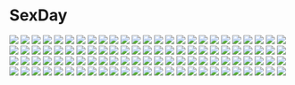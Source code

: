 # SexDay
![](https://konachan.com/image/4c7179a9dc4dc8c5ce1e35ce36f10aae/Konachan.com%20-%2014661%20tagme.jpg)
![](https://konachan.com/jpeg/80dd5e8abe11cd955b9b497a03e9fa36/Konachan.com%20-%20123685%20blood%20blush%20fang%20game_cg%20happoubi_jin%20kagarino_kirie%20long_hair%20omega_star%20onogami_shigehiko%20school_uniform%20tie%20twintails%20vampire%20white_hair.jpg)
![](https://konachan.com/jpeg/40278ca1938955c42691956b7a464e10/Konachan.com%20-%20251126%20animal_ears%20breasts%20cropped%20fate_grand_order%20fate_%28series%29%20foxgirl%20long_hair%20pink_hair%20tagme_%28artist%29%20twintails%20white%20yellow_eyes.jpg)
![](https://konachan.com/image/6efd70076e2c598a183cf06d77a72028/Konachan.com%20-%20179185%20boots%20calne_ca%20conomi-c5%20hatsune_miku%20long_hair%20red_eyes%20red_hair%20thighhighs%20twintails%20vocaloid%20wings.jpg)
![](https://konachan.com/image/8763b4c793a09869fa7b1f6be23cad60/Konachan.com%20-%2068682%20durarara%21%21%20heiwajima_shizuo%20orihara_izaya.jpg)
![](https://konachan.com/image/e39b9270456bfcb191c7b9006bc0e6f9/Konachan.com%20-%2055476%20dogs%3A_bullets_%26_carnage%20nill%20wings.jpg)
![](https://konachan.com/jpeg/121271867f1a2d9c0eb85349de8c0c1c/Konachan.com%20-%20122840%20akizuki_tsukasa%20aqua%20blue_eyes%20brown_hair%20game_cg%20nonomiya_chisa%20short_hair%20sorahane.jpg)
![](https://konachan.com/image/59568e01710e497988cec0f0e39f0b2b/Konachan.com%20-%20143129%20lily_%28vocaloid%29%20sazanami_shione%20vocaloid.jpg)
![](https://konachan.com/image/e94f5898c6cdaa3a29c23f0cbd252b2c/Konachan.com%20-%2037922%20hatsune_miku%20kagamine_rin%20konoha_kuzunoki%20vocaloid.jpg)
![](https://konachan.com/jpeg/9883bf5ccd067557608040614601478c/Konachan.com%20-%2097352%20breast_hold%20breasts%20brown_eyes%20brown_hair%20fingering%20long_hair%20masturbation%20nipples%20nude%20pussy%20spread_pussy%20uncensored%20wink.jpg)
![](https://konachan.com/image/8b10c81747d528ab4a3711378674b75d/Konachan.com%20-%20296161%20bicolored_eyes%20blue%20blue_eyes%20blush%20breasts%20cameltoe%20cleavage%20erect_nipples%20naka_akira%20original%20pointed_ears%20water.jpg)
![](https://konachan.com/image/e335c8d118d9c10916b619889b6681b1/Konachan.com%20-%2047021%20aisaka_taiga%20black_hair%20brown_hair%20long_hair%20male%20orange_eyes%20short_hair%20takasu_ryuuji%20toradora%20white.jpg)
![](https://konachan.com/jpeg/e13b47e58bea28db1e76ca11c59adfee/Konachan.com%20-%20197683%2053c%20bed%20blonde_hair%20blue_eyes%20drink%20paper%20saenai_heroine_no_sodatekata%20sawamura_spencer_eriri%20school_uniform%20twintails.jpg)
![](https://konachan.com/image/9beec066d9f9522cde6bb05a31f4b2ed/Konachan.com%20-%20101801%20book%20drink%20hat%20itou_nanami%20kneehighs%20original%20shorts%20skirt.jpg)
![](https://konachan.com/image/8aa72cbfd52c9edc525b240cbf219112/Konachan.com%20-%20190094%20blue_eyes%20blush%20close%20dise%20hat%20heart%20komeiji_koishi%20short_hair%20touhou%20white_hair%20wink.jpg)
![](https://konachan.com/image/2996eb6acd71cf824e80017fcc585a1d/Konachan.com%20-%20148977%20group%20hinanawi_tenshi%20izayoi_sakuya%20kirisame_marisa%20konpaku_youmu%20maid%20nekominase%20touhou%20witch.jpg)
![](https://konachan.com/jpeg/9bd4d744a02a1b9a803ba5e0a47225e1/Konachan.com%20-%20138254%20haiyore%21_nyaruko-san%20kuuko%20long_hair%20nanahosi_seiiki%20red_hair.jpg)
![](https://konachan.com/image/6b4afff7d48a8c948d75fd36917a7e0d/Konachan.com%20-%20122380%20animal%20animal_ears%20fox%20japanese_clothes%20original%20ryuuri_susuki%20tree.jpg)
![](https://konachan.com/jpeg/7d0e8008f721b8e1e35c06d0540d2217/Konachan.com%20-%20261812%20aliasing%20darling_in_the_franxx%20tagme_%28artist%29%20zero_two.jpg)
![](https://konachan.com/jpeg/53b6bf868e9902f8e09f19721d032292/Konachan.com%20-%20251919%20animal%20aqua_eyes%20aqua_hair%20fan%20hatsune_miku%20long_hair%20rabbit%20tagme_%28artist%29%20twintails%20vocaloid%20yuki_miku%20yukine_%28vocaloid%29.jpg)
![](https://konachan.com/jpeg/ab4448ccb7a90d7ce44d712e06a7eb06/Konachan.com%20-%2037095%20all_male%20code_geass%20lelouch_lamperouge%20male.jpg)
![](https://konachan.com/image/0b643e61333678b8d1b1458b2d63f504/Konachan.com%20-%2073111%20boots%20brown_hair%20cape%20fire%20gloves%20long_hair%20ponytail%20raid_zero%20red_eyes%20reiuji_utsuho%20ribbons%20skirt%20stars%20thighhighs%20touhou%20weapon%20wings.jpg)
![](https://konachan.com/jpeg/7a04a699b8d573869fdb7c29c7253a6d/Konachan.com%20-%20179132%20animal_ears%20blue_eyes%20breasts%20bunnygirl%20front_wing%20game_cg%20innocent_girl%20nanaca_mai%20ousaka_kanae%20red_hair%20stockings.jpg)
![](https://konachan.com/image/81dfccf1fc52d92f9cc7b612557d96d0/Konachan.com%20-%2087280%202girls%20animal_ears%20black_hair%20bow%20hat%20inubashiri_momiji%20red_eyes%20shameimaru_aya%20touhou%20wolfgirl%20yuuzii.jpg)
![](https://konachan.com/jpeg/33ff1cd7e5e5283a29c2b44cb014d213/Konachan.com%20-%20280732%20all_male%20blonde_hair%20blush%20bow%20braids%20game_cg%20garter_belt%20green_eyes%20hazumi_rio%20male%20short_hair%20skirt%20spiral%21%21%20stockings%20thighhighs%20trap.jpg)
![](https://konachan.com/image/9b432dff71846182f4a266f89279d4f5/Konachan.com%20-%2062145%20asahina_mikuru%20nagato_yuki%20suzumiya_haruhi%20suzumiya_haruhi_no_yuutsu.jpg)
![](https://konachan.com/image/9e3c59d8479e9be71a535b3a25ae85a2/Konachan.com%20-%20303321%20apple%20blue_hair%20building%20bunny_ears%20bunnygirl%20candy%20city%20fireworks%20food%20fruit%20hololive%20kimono%20long_hair%20night%20red_eyes%20reflection%20snozaki%20water.jpg)
![](https://konachan.com/image/22012772f6755312c572ee2cf2dd8064/Konachan.com%20-%20261335%20ass_grab%20blush%20breasts%20brown_hair%20cum%20game_cg%20hatachi%20pussy_juice%20school_uniform%20sex%20short_hair%20tagme_%28character%29.jpg)
![](https://konachan.com/image/56cad1b4f1fb3a7071a3deeb8674d57b/Konachan.com%20-%20202520%20ass%20bikini%20breasts%20bubbles%20cameltoe%20cleavage%20drink%20ekakibito%20imai_midori%20long_hair%20miyamori_aoi%20popsicle%20shirobako%20short_hair%20swimsuit%20water.jpg)
![](https://konachan.com/image/9dd8a76120ddbef147f49bce2243574a/Konachan.com%20-%20254987%20atelier%20atelier_firis%20breasts%20brown_hair%20choker%20dkoro%20long_hair%20navel%20nipples%20no_bra%20panties%20petals%20signed%20topless%20underwear%20yellow_eyes.jpg)
![](https://konachan.com/image/41be31138eb2cb1eae08e1272e5140d0/Konachan.com%20-%20250968%20blonde_hair%20breasts%20cameltoe%20elbow_gloves%20fate_%28series%29%20gloves%20green_eyes%20long_hair%20nipples%20panties%20sanom%20scan%20thighhighs%20underwear%20water%20wet.jpg)
![](https://konachan.com/jpeg/639ec1587a37f51b1c0c0d3b0f259902/Konachan.com%20-%20177610%20black_hair%20brown_eyes%20game_cg%20giga%20kiss_ato%20long_hair%20natsume_azusa%20panties%20school_uniform%20skirt%20tagme_%28artist%29%20underwear.jpg)
![](https://konachan.com/jpeg/de67234171669b4f1432b23256a4840b/Konachan.com%20-%20225197%20blonde_hair%20blue_eyes%20boots%20braids%20clouds%20cross%20crossover%20dio_brando%20gray_hair%20headdress%20maid%20male%20short_hair%20skull%20sky%20thighhighs%20touhou%20yellow_eyes.jpg)
![](https://konachan.com/image/d0e8ee6e188b3a9470d14d0d0d302231/Konachan.com%20-%207485%20berrys%20tagme%20tatsumi_wakaba%20waitress.jpg)
![](https://konachan.com/image/e429959076b45e8bd9a0c5df11c463c8/Konachan.com%20-%20241017%202girls%20candy%20chitose_yuma%20fang%20food%20green_hair%20loli%20lollipop%20long_hair%20pink_eyes%20pink_hair%20sakura_kyouko%20short_hair%20shorts%20twintails%20wink.jpg)
![](https://konachan.com/jpeg/7c0b2d39bf357f847b9e3f8bc2cfa987/Konachan.com%20-%2029911%20clannad%20gray%20ichinose_kotomi%20vector.jpg)
![](https://konachan.com/jpeg/3a5e6c32cda68d2398ecb1e058afc758/Konachan.com%20-%20254873%20annin_doufu%20black_hair%20blush%20brown_hair%20building%20clouds%20doumyouji_karin%20drink%20green_eyes%20group%20idolmaster%20kimono%20long_hair%20short_hair%20sky%20tree%20water.jpg)
![](https://konachan.com/jpeg/f41da5ffaea857e313f414577ec3018d/Konachan.com%20-%20108325%20black_hair%20brown_hair%20hashida_itaru%20okabe_rintarou%20shiina_mayuri%20short_hair%20steins%3Bgate.jpg)
![](https://konachan.com/image/6a504f6786b202e7b45051f6f454bb51/Konachan.com%20-%20113275%20hatsune_miku%20headphones%20kagamine_rin%20megurine_luka%20mirre%20nanase_kanon%20thighhighs%20twintails%20vocaloid.jpg)
![](https://konachan.com/jpeg/bfcbe7f2d6ab53db622c3b67993b582f/Konachan.com%20-%20270307%20beach%20bikini%20blue_eyes%20braids%20breasts%20cleavage%20clouds%20glasses%20gray_hair%20group%20headband%20long_hair%20navel%20necklace%20pink_eyes%20sky%20swimsuit%20tears%20underboob.jpg)
![](https://konachan.com/image/0a203aa93b4207c2de501440f0ba1b65/Konachan.com%20-%20230621%20animal%20cat%20food%20hakuchizu_%28jedo%29%20nobody%20original%20signed.jpg)
![](https://konachan.com/image/c6b6dc0e716e512ab7f2df89be5122d4/Konachan.com%20-%20218209%20hatsune_miku%20long_hair%20tiggar195%20twintails%20vocaloid.jpg)
![](https://konachan.com/image/4984834692284b23c60db38497de9dd0/Konachan.com%20-%20278385%20blue_eyes%20blue_hair%20blush%20bra%20breast_hold%20breasts%20cleavage%20jpeg_artifacts%20navel%20original%20panties%20shirt_lift%20short_hair%20skirt%20tenrai%20underwear.jpg)
![](https://konachan.com/image/dfbccd3b85b24433b8464cad4b138c4c/Konachan.com%20-%2027700%20mahou_sensei_negima%20miyazaki_nodoka.jpg)
![](https://konachan.com/jpeg/580f60f042a1222943135bfafbb4ae88/Konachan.com%20-%20257830%202girls%20aqua_eyes%20aqua_hair%20breasts%20cleavage%20dark_skin%20green_eyes%20green_hair%20headdress%20long_hair%20mask%20navel%20necklace%20original%20ponytail%20sand-rain.jpg)
![](https://konachan.com/image/fddb9ac1cc1c416fd804d43b24293267/Konachan.com%20-%2049167%20blonde_hair%20bloomers%20censored%20gym_uniform%20kneehighs%20mujoh%20sex%20shinozuka_jouji%20socks%20tagme.jpg)
![](https://konachan.com/image/dad452e057fc4c7e0540bd8ea0f0adf8/Konachan.com%20-%2097066%20animal_ears%20kanchou_%28karaja%29%20pink_hair%20stars%20strike_witches.jpg)
![](https://konachan.com/jpeg/9c13f655a5e6992b9488caef0fc84b0a/Konachan.com%20-%20167540%20blush%20brown_eyes%20butterfly%20flat_chest%20japanese_clothes%20lass%20logo%20long_hair%20navel%20purple_hair%20scan%20takagi_sana%20torn_clothes%20water%20youta.jpg)
![](https://konachan.com/jpeg/3308ed154dafd1470ec95c9129391a12/Konachan.com%20-%20247240%20bikini%20blush%20brown_hair%20flowers%20gochuumon_wa_usagi_desu_ka%3F%20green_eyes%20long_hair%20navel%20swimsuit%20tagme_%28artist%29%20ujimatsu_chiya%20water.jpg)
![](https://konachan.com/jpeg/9c97e86503fb97942f8492346d0ca21f/Konachan.com%20-%2083072%20kagamine_rin%20megurine_luka%20vocaloid.jpg)
![](https://konachan.com/jpeg/5ad4a20048a5f661be1baacebed7ca00/Konachan.com%20-%2095778%20anekano%20blue_eyes%20censored%20chococo%20fellatio%20game_cg%20moo_%28umineko%29%20noyama_kaede%20penis%20red_hair.jpg)
![](https://konachan.com/image/2a56c4e8f63143361f0c9ba60f3e6af5/Konachan.com%20-%20212379%20akari_ajisai%20aliasing%20blonde_hair%20blue_eyes%20bow%20christmas%20headband%20kirisaki_chitoge%20nisekoi%20scarf%20snow%20tree%20watermark%20winter.jpg)
![](https://konachan.com/image/78c9c88adca60e671165274d3beb02b9/Konachan.com%20-%20117076%20blue_eyes%20blue_hair%20boots%20cape%20choker%20gloves%20katana%20mahou_shoujo_madoka_magica%20miki_sayaka%20rasukaru%20school_uniform%20short_hair%20sword%20thighhighs%20weapon.jpg)
![](https://konachan.com/image/731de6b824294d29e9bb13ca6c0f76b1/Konachan.com%20-%20281910%20black_eyes%20black_hair%20blush%20brown_eyes%20brown_hair%20flowers%20h.i.t_%2859-18-45%29%20kamijou_touma%20male%20misaka_mikoto%20ribbons%20school_uniform%20short_hair%20snow.jpg)
![](https://konachan.com/jpeg/2f0812a3c420eca8ab559a6e6eca0066/Konachan.com%20-%20120208%20game_cg%20izuna_zanshinken%20japanese_clothes%20kuzuryuu_suzuka%20male%20musumi_koutarou.jpg)
![](https://konachan.com/image/6823479b916ddc5ebd26e24bcc32eb18/Konachan.com%20-%2036634%20code_geass%20kallen_stadtfeld.jpg)
![](https://konachan.com/jpeg/994681809c0047a5cda4e0e2a78a0042/Konachan.com%20-%20297618%202girls%20ayase_eri%20blonde_hair%20blue_eyes%20coca_cola%20couch%20drink%20long_hair%20purple_hair%20shoujo_ai%20signed%20toujou_nozomi%20zawawa_%28satoukibi1108%29.jpg)
![](https://konachan.com/image/a6b2235c89d4cbd43c41eea45af88ea2/Konachan.com%20-%2014405%20anonono%20ishigami_miyoshi%20orange.jpg)
![](https://konachan.com/jpeg/c0bb6cb2abff42f749cac8c5f9a21219/Konachan.com%20-%20237154%20bikini%20bow%20fang%20garter%20izayoi_sakuya%20popsicle%20purple_hair%20red_eyes%20remilia_scarlet%20satoukibi%20short_hair%20swimsuit%20touhou%20vampire%20wink.jpg)
![](https://konachan.com/jpeg/8a8f006c6a9bb3056c7e38528cd80e01/Konachan.com%20-%20274785%20breasts%20clouds%20erect_nipples%20hat%20long_hair%20maett%20mermaid%20original%20pointed_ears%20purple_eyes%20school_swimsuit%20signed%20sky%20swimsuit%20water%20white_hair.jpg)
![](https://konachan.com/image/a22b47438b746eda25f9371e09fe0465/Konachan.com%20-%20142230%20carol%20chuuou_higashiguchi%20guilty_crown%20guilty_crown_lost_christmas%20scrooge.jpg)
![](https://konachan.com/jpeg/7b0648b6525fe6c85d43d5f9fc66e3e2/Konachan.com%20-%20295088%202girls%20anus%20arknights%20blush%20brown_eyes%20brown_hair%20catgirl%20couch%20horns%20long_hair%20nipples%20nude%20pink_eyes%20pussy%20spread_legs%20tail%20uncensored.jpg)
![](https://konachan.com/image/423d2164b8e3919560cd6ceb8b72314d/Konachan.com%20-%20147008%20green_eyes%20green_hair%20gumi%20renos%20short_hair%20vocaloid.jpg)
![](https://konachan.com/jpeg/f006fefcbea559e9200e265b2069bf0d/Konachan.com%20-%20303682%20anthropomorphism%20bed%20blush%20breasts%20brown_hair%20green_eyes%20green_hair%20kantai_collection%20long_hair%20nagatsukiin%20nipples%20nude%20ponytail%20short_hair.jpg)
![](https://konachan.com/jpeg/41dc83029ace351fde33abae1991be7d/Konachan.com%20-%20241542%20anal%20anus%20black_hair%20blush%20bondage%20breasts%20feng%20long_hair%20miko%20nipples%20no_bra%20nopan%20penis%20pussy%20ryohka%20sex%20skirt%20skirt_lift%20uncensored%20wet%20wink.jpg)
![](https://konachan.com/jpeg/fed3fc9b8c9ad53eca4ab9979acdc6f8/Konachan.com%20-%20114811%20animal%20ass%20bikini%20breasts%20cleavage%20fish%20original%20purple_eyes%20swimsuit%20tomose_shunsaku%20underboob%20wet.jpg)
![](https://konachan.com/image/5c558873532ecdd2ca942943bb6716d9/Konachan.com%20-%20109797%20blue_hair%20breasts%20cleavage%20idolmaster%20lambda%20long_hair%20miura_azusa%20panties%20pantyhose%20underwear.jpg)
![](https://konachan.com/jpeg/d755a526558e120306d8ff0747ca9460/Konachan.com%20-%20289375%20all_male%20animal%20apron%20aqua_hair%20dog%20flowers%20hug%20male%20mura_karuki%20original%20short_hair%20waifu2x%20yellow_eyes.jpg)
![](https://konachan.com/jpeg/15719a9a879f1bc11257e9225d49c2af/Konachan.com%20-%20243639%20blonde_hair%20blush%20dise%20flandre_scarlet%20gradient%20hat%20orange_eyes%20short_hair%20touhou%20vampire%20wings.jpg)
![](https://konachan.com/image/9d24ab49f866c3cbb264b0642cde5077/Konachan.com%20-%20303197%20bikini%20blue_eyes%20brown_hair%20cameltoe%20clouds%20long_hair%20matsuura_kanan%20navel%20ponytail%20see_through%20sky%20sunglasses%20swimsuit%20water%20wet%20yamaorimon.jpg)
![](https://konachan.com/jpeg/b53f6fdd3e285128d13e19a23cf0a264/Konachan.com%20-%20283699%20animal%20bed%20bell%20breasts%20brown_hair%20cat%20catgirl%20choker%20cleavage%20garter%20headband%20navel%20original%20panties%20ribbons%20scan%20short_hair%20tail%20underwear%20wristwear.jpg)
![](https://konachan.com/jpeg/2db6318bf72eb989c7cd5b2b24ba75f2/Konachan.com%20-%20288958%20aqua_eyes%20blonde_hair%20boku_wa_tomodachi_ga_sukunai%20breasts%20cait%20cleavage%20drink%20kashiwazaki_sena%20nipples%20see_through.jpg)
![](https://konachan.com/jpeg/bda067072b0c2660b7595b87bcc215fb/Konachan.com%20-%20257771%20ass%20blonde_hair%20dark_skin%20erect_nipples%20fast-runner-2024%20granblue_fantasy%20long_hair%20red_eyes%20school_uniform%20skirt_lift%20thighhighs%20upskirt%20white.jpg)
![](https://konachan.com/jpeg/65dffa0becc2870fcdd4c8ee46ea513c/Konachan.com%20-%20255101%20animal_ears%20blue_eyes%20blush%20breasts%20brown_hair%20fang%20game_cg%20kinari_momiji%20lump_of_sugar%20moekibara_fumitake%20navel%20nipples%20nude%20short_hair%20tail%20wolfgirl.jpg)
![](https://konachan.com/jpeg/88d99a173742f463074a96c58138a1e5/Konachan.com%20-%2047090%20aquaplus%20kouno_harumi%20leaf%20mitsumi_misato%20to_heart%20to_heart_2.jpg)
![](https://konachan.com/jpeg/baa38bdd63bb2e5aa0f22d67d40fedb2/Konachan.com%20-%20225482%20ass%20ball%20bikini%20blue_eyes%20breasts%20cleavage%20glasses%20headdress%20long_hair%20macross%20navel%20red_eyes%20scan%20short_hair%20swimsuit%20twintails%20water%20wet%20wristwear.jpg)
![](https://konachan.com/image/9a1ba14007776cb1770277351183dd19/Konachan.com%20-%20232507%20angel%20black_heart%20blush%20breasts%20choker%20cleavage%20clouds%20elbow_gloves%20flowers%20garter_belt%20gloves%20kazenokaze%20long_hair%20navel%20noire%20sky%20white_hair%20wings.jpg)
![](https://konachan.com/image/4c5feffcb59b5aa9c54a1d68d3c77fd6/Konachan.com%20-%20206869%20ayase_eri%20black_hair%20blue_eyes%20blush%20bow%20choker%20dress%20flowers%20gloves%20green_eyes%20group%20long_hair%20red_eyes%20short_hair%20stars%20tagme%20thighhighs%20zoom_layer.jpg)
![](https://konachan.com/image/3c40c8759875673ee5e19321bca8017f/Konachan.com%20-%2067209%20akiyama_mio%20hirasawa_yui%20k-on%21%20kotobuki_tsumugi%20tainaka_ritsu.jpg)
![](https://konachan.com/image/de874e935ea825a6ca163d34e8e12d82/Konachan.com%20-%20258635%20bed%20blue_eyes%20breasts%20brown_hair%20cleavage%20long_hair%20navel%20original%20panties%20phone%20suikakitsu_shiro%20translation_request%20underwear.jpg)
![](https://konachan.com/image/42797f94008d857b1a123371dc577c85/Konachan.com%20-%2052704%20fuura_kafuka%20sayonara_zetsubou_sensei.jpg)
![](https://konachan.com/jpeg/a3bd3600cf3656ad42c6daa97a693d4e/Konachan.com%20-%20222854%20axis_powers_hetalia%20blush%20bolivia_%28hetalia%29%20brown_eyes%20cat_smile%20ecuador_%28hetalia%29%20hat%20kuraudia%20peru_%28hetalia%29%20waifu2x%20watermark.jpg)
![](https://konachan.com/jpeg/68558dff4cd38d343bdbf38ba9733ffa/Konachan.com%20-%20149431%20ass%20cropped%20kaku-san-sei_million_arthur%20nil%20nude%20pink_hair%20red_eyes%20thighhighs%20wings.jpg)
![](https://konachan.com/image/9009bc118fadf25d7c5a0d454c625781/Konachan.com%20-%2031986%20blush%20breast_grab%20breasts%20brown_hair%20censored%20cum%20favorite%20game_cg%20happy_margaret%21%20kokonoka%20navel%20nipples%20paizuri%20penis%20sakura_mao.jpg)
![](https://konachan.com/image/646f0f9f41565e84e201fc117c64ed97/Konachan.com%20-%20117726%20hatsune_miku%20megurine_luka%20vocaloid.jpg)
![](https://konachan.com/image/6aeb1a188367f4db37978e66722e12e1/Konachan.com%20-%2016972%20aquaplus%20jpeg_artifacts%20kusugawa_sasara%20leaf%20to_heart%20to_heart_2.jpg)
![](https://konachan.com/jpeg/d797f9e9de1df81681e46771b7592885/Konachan.com%20-%2032500%20fuura_kafuka%20hito_nami%20kaga_ai%20kimura_kaere%20kino_kuniya%20kitsu_chiri%20kobushi_abiru%20maria%20mitama_mayo%20monochrome%20otonashi_meru%20tsunetsuki_matoi%20white.jpg)
![](https://konachan.com/image/7dacd29d0fe2920ec897e7603ec279b3/Konachan.com%20-%20149891%20mahou_shoujo_madoka_magica%20nodata%20sakura_kyouko.jpg)
![](https://konachan.com/image/19d2b9a8c37e4e7ab3f9e1fc1671cb86/Konachan.com%20-%20119198%2016ban%20animal%20bat%20disgaea%20fenric%20kazamatsuri_fuuka%20long_hair%20male%20pointed_ears%20prinny%20short_hair%20skirt%20twintails%20valvatorez%20vampire%20vulcanus%20weapon.jpg)
![](https://konachan.com/jpeg/11df01cfd51bb172290a0e222ef0efe3/Konachan.com%20-%2064432%20eureka%20eureka_seven.jpg)
![](https://konachan.com/image/c08ffa47238fc67f72ae5defaabdf8d1/Konachan.com%20-%2046155%20amami_haruka%20idolmaster%20japanese_clothes%20kimono%20monmari.jpg)
![](https://konachan.com/jpeg/16601a29514df51a2410ae59a1e3bfb2/Konachan.com%20-%20187114%20arisugawa_azusa%20breasts%20game_cg%20kotoba_no_kieta_hi%20motoyon%20nipples%20panties%20spread_legs%20underwear.jpg)
![](https://konachan.com/jpeg/445685002afa125e7c063a6cb4ce349a/Konachan.com%20-%20182718%20black_hair%20bow%20cross%20dress%20long_hair%20nakada_rumi%20necklace%20original%20petals%20pink_eyes%20ribbons%20wristwear.jpg)
![](https://konachan.com/jpeg/480c27fd921c8c0a1e771d765aad0674/Konachan.com%20-%20239382%20annin_doufu%20blonde_hair%20blush%20clouds%20flowers%20green_eyes%20hat%20idolmaster%20jougasaki_rika%20loli%20long_hair%20petals%20school_uniform%20skirt%20sky%20thighhighs%20tree.jpg)
![](https://konachan.com/image/c6101f6e7c8eb3e2bd06a45999253cc1/Konachan.com%20-%2078794%20blonde_hair%20blue_eyes%20blush%20k-on%21%20kotobuki_tsumugi%20long_hair%20school_uniform%20umbrella%20water.jpg)
![](https://konachan.com/image/ec04332e55175430790b17b441d461aa/Konachan.com%20-%20202742%20animal%20bird%20hat%20long_hair%20magic%20microphone%20music%20pink_eyes%20ponytail%20purple_hair%20sibyl%20skirt%20thighhighs%20vocaloid%20wristwear.jpg)
![](https://konachan.com/image/838e54240dfce837da12c3a9da00bd70/Konachan.com%20-%20262766%202girls%20azur_lane%20breasts%20brown_eyes%20brown_hair%20cleavage%20flowers%20gloves%20green_eyes%20ha2ru%20kimono%20long_hair%20ponytail%20skirt%20thighhighs%20white_hair.jpg)
![](https://konachan.com/jpeg/d3b87dab38d02098ab6a154e5eef7889/Konachan.com%20-%20267632%20ball%20bikini%20black_hair%20breasts%20cleavage%20clouds%20flowers%20limit_x%20long_hair%20original%20ribbons%20see_through%20sky%20sunflower%20swim_ring%20swimsuit%20umbrella%20water.jpg)
![](https://konachan.com/jpeg/5a0ecb394750b59acaf77f5f58302408/Konachan.com%20-%208007%20animal_ears%20anthropomorphism%20catgirl%20maid%20wikipe-tan.jpg)
![](https://konachan.com/image/d23f35c6ca3fb69e5364dc1690558e9a/Konachan.com%20-%20171114%20blue_hair%20brown_eyes%20heco_%28mama%29%20long_hair%20stars%20tagme_%28character%29%20twintails.jpg)
